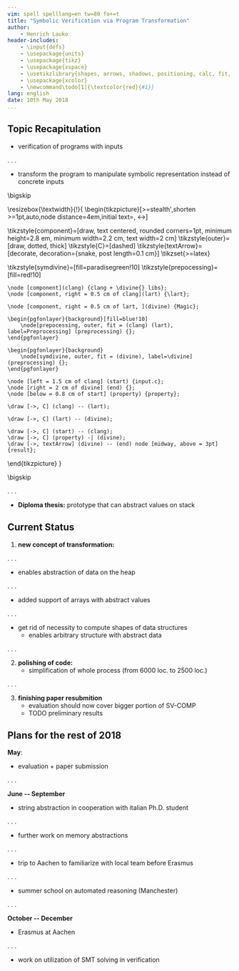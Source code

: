 ```yaml
---
vim: spell spelllang=en tw=80 fo+=t
title: "Symbolic Verification via Program Transformation"
author:
    - Henrich Lauko
header-includes:
    - \input{defs}
    - \usepackage{units}
    - \usepackage{tikz}
    - \usepackage{xspace}
    - \usetikzlibrary{shapes, arrows, shadows, positioning, calc, fit, backgrounds, decorations.pathmorphing}
    - \usepackage{xcolor}
    - \newcommand\todo[1]{\textcolor{red}{#1}}
lang: english
date: 10th May 2018
...
```


## Topic Recapitulation

- verification of programs with inputs

. . .

- transform the program to manipulate symbolic representation instead of
  concrete inputs


\bigskip

\resizebox{\textwidth}{!}{
\begin{tikzpicture}[>=stealth',shorten >=1pt,auto,node distance=4em,initial text=, <->]

\tikzstyle{component}=[draw, text centered, rounded corners=1pt, minimum height=2.8 em, minimum width=2.2 cm, text width=2 cm]
\tikzstyle{outer}=[draw, dotted, thick]
\tikzstyle{C}=[dashed]
\tikzstyle{textArrow}=[decorate, decoration={snake, post length=0.1 cm}]
\tikzset{>=latex}

\tikzstyle{symdivine}=[fill=paradisegreen!10]
\tikzstyle{prepocessing}=[fill=red!10]

    \node [component](clang) {clang + \divine{} libs};
    \node [component, right = 0.5 cm of clang](lart) {\lart};

    \node [component, right = 0.5 cm of lart, ](divine) {Magic};

    \begin{pgfonlayer}{background}[fill=blue!10]
        \node[prepocessing, outer, fit = (clang) (lart), label=Preprocessing] (preprocessing) {};
    \end{pgfonlayer}

    \begin{pgfonlayer}{background}
        \node[symdivine, outer, fit = (divine), label=\divine] (preprocessing) {};
    \end{pgfonlayer}

    \node [left = 1.5 cm of clang] (start) {input.c};
    \node [right = 2 cm of divine] (end) {};
    \node [below = 0.8 cm of start] (property) {property};

    \draw [->, C] (clang) -- (lart);

    \draw [->, C] (lart) -- (divine);

    \draw [->, C] (start) -- (clang);
    \draw [->, C] (property) -| (divine);
    \draw [->, textArrow] (divine) -- (end) node [midway, above = 3pt] {result};
\end{tikzpicture}
}

\bigskip

. . .

- __Diploma thesis:__ prototype that can abstract values on stack

## Current Status

1. __new concept of transformation:__

. . .

- enables abstraction of data on the heap

. . .

- added support of arrays with abstract values

. . .

- get rid of necessity to compute shapes of data structures
    - enables arbitrary structure with abstract data

. . .

2. __polishing of code:__
    - simplification of whole process (from 6000 loc. to 2500 loc.)

. . .

3. __finishing paper resubmition__
    - evaluation should now cover bigger portion of SV-COMP
    - TODO preliminary results

## Plans for the rest of 2018

__May__:

- evaluation + paper submission

. . .

__June -- September__

- string abstraction in cooperation with italian Ph.D. student

. . .

- further work on memory abstractions

. . .

- trip to Aachen to familiarize with local team before Erasmus

. . .

- summer school on automated reasoning (Manchester)

. . .

__October -- December__

- Erasmus at Aachen

. . .

- work on utilization of SMT solving in verification

